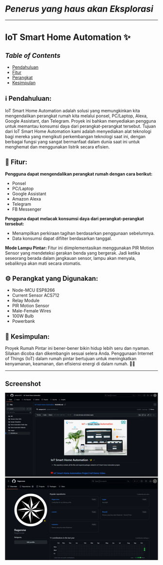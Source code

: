 # *Penerus yang haus akan Eksplorasi*
---

# IoT Smart Home Automation ✨

## *Table of Contents*
* [Pendahuluan](#pendahuluan)
* [Fitur](#fitur)
* [Perangkat](#perangkat-yang-digunakan)
* [Kesimpulan](#kesimpulan)


## ℹ️️ **Pendahuluan:**
IoT Smart Home Automation adalah solusi yang memungkinkan kita mengendalikan perangkat rumah kita melalui ponsel, PC/Laptop, Alexa, Google Assistant, dan Telegram. Proyek ini bahkan menyediakan pengguna untuk memantau konsumsi daya dari perangkat-perangkat tersebut. Tujuan dari IoT Smart Home Automation kami adalah menyediakan alat teknologi bagi mereka yang mengikuti perkembangan teknologi saat ini, dengan berbagai fungsi yang sangat bermanfaat dalam dunia saat ini untuk menghemat dan menggunakan listrik secara efisien.

## 🎨 **Fitur:**
**Pengguna dapat mengendalikan perangkat rumah dengan cara berikut:**
- Ponsel
- PC/Laptop
- Google Assistant
- Amazon Alexa
- Telegram
- FB Messenger

**Pengguna dapat melacak konsumsi daya dari perangkat-perangkat tersebut:**
- Menampilkan perkiraan tagihan berdasarkan penggunaan sebelumnya.
- Data konsumsi dapat difilter berdasarkan tanggal.

**Mode Lampu Pintar:**
Fitur ini diimplementasikan menggunakan PIR Motion Sensor yang mendeteksi gerakan benda yang bergerak. Jadi ketika seseorang berada dalam jangkauan sensor, lampu akan menyala, sebaliknya akan mati secara otomatis.

## ⚙️ **Perangkat yang Digunakan:**
- Node-MCU ESP8266
- Current Sensor ACS712
- Relay Module
- PIR Motion Sensor
- Male-Female Wires
- 100W Bulb
- Powerbank

## 🚀 **Kesimpulan:**
Proyek Rumah Pintar ini bener-bener bikin hidup lebih seru dan nyaman. Silakan dicoba dan dikembangin sesuai selera Anda. Penggunaan Internet of Things (IoT) dalam rumah pintar bertujuan untuk meningkatkan kenyamanan, keamanan, dan efisiensi energi di dalam rumah. 🏡🚀

---
## Screenshot
![Screenshot](https://raw.githubusercontent.com/Rageronee/metastro/main/ss%20github%20project%20orang.png)
![Screenshot](https://raw.githubusercontent.com/Rageronee/metastro/main/ss%20github.png)
